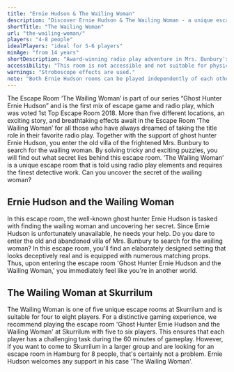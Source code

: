 ```yaml
---
title: "Ernie Hudson & The Wailing Woman"
description: "Discover Ernie Hudson & The Wailing Woman - a unique escape game experience in Hamburg St. Pauli. Book your adventure at Skurrilum now!"
shortTitle: "The Wailing Woman"
url: "the-wailing-woman/"
players: "4-8 people"
idealPlayers: "ideal for 5-6 players"
minAge: "from 14 years"
shortDescription: "Award-winning radio play adventure in Mrs. Bunbury's villa, searching for a mysterious woman."
accessibility: "This room is not accessible and not suitable for physically impaired players."
warnings: "Stroboscope effects are used."
note: "Both Ernie Hudson rooms can be played independently of each other and do not require any prior knowledge."
---
```


The Escape Room ‘The Wailing Woman’ is part of our series “Ghost Hunter Ernie Hudson” and is the first mix of escape game and radio play, which was voted 1st Top Escape Room 2018. More than five different locations, an exciting story, and breathtaking effects await in the Escape Room ‘The Wailing Woman’ for all those who have always dreamed of taking the title role in their favorite radio play. Together with the support of ghost hunter Ernie Hudson, you enter the old villa of the frightened Mrs. Bunbury to search for the wailing woman. By solving tricky and exciting puzzles, you will find out what secret lies behind this escape room. ‘The Wailing Woman’ is a unique escape room that is told using radio play elements and requires the finest detective work. Can you uncover the secret of the wailing woman?

## Ernie Hudson and the Wailing Woman

In this escape room, the well-known ghost hunter Ernie Hudson is tasked with finding the wailing woman and uncovering her secret. Since Ernie Hudson is unfortunately unavailable, he needs your help. Do you dare to enter the old and abandoned villa of Mrs. Bunbury to search for the wailing woman? In this escape room, you'll find an elaborately designed setting that looks deceptively real and is equipped with numerous matching props. Thus, upon entering the escape room 'Ghost Hunter Ernie Hudson and the Wailing Woman,' you immediately feel like you're in another world.


## The Wailing Woman at Skurrilum

The Wailing Woman is one of five unique escape rooms at Skurrilum and is suitable for four to eight players. For a distinctive gaming experience, we recommend playing the escape room 'Ghost Hunter Ernie Hudson and the Wailing Woman' at Skurrilum with five to six players. This ensures that each player has a challenging task during the 60 minutes of gameplay. However, if you want to come to Skurrilum in a larger group and are looking for an escape room in Hamburg for 8 people, that's certainly not a problem. Ernie Hudson welcomes any support in his case 'The Wailing Woman'.

